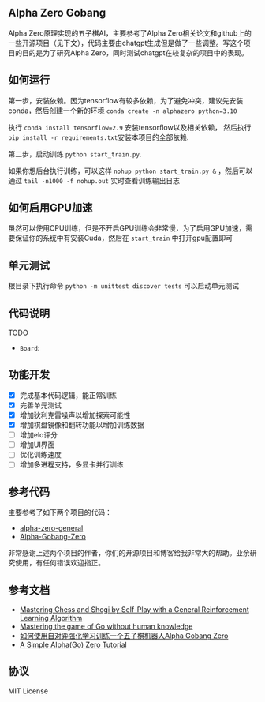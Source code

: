 ## Alpha Zero Gobang

Alpha Zero原理实现的五子棋AI，主要参考了Alpha Zero相关论文和github上的一些开源项目（见下文），代码主要由chatgpt生成但是做了一些调整。写这个项目的目的是为了研究Alpha Zero，同时测试chatgpt在较复杂的项目中的表现。

## 如何运行

第一步，安装依赖。因为tensorflow有较多依赖，为了避免冲突，建议先安装conda，然后创建一个新的环境 `conda create -n alphazero python=3.10` 

执行 `conda install tensorflow=2.9` 安装tensorflow以及相关依赖， 然后执行 `pip install -r requirements.txt`安装本项目的全部依赖.

第二步，启动训练 `python start_train.py`.

如果你想后台执行训练，可以这样 `nohup python start_train.py &` ，然后可以通过 `tail -n1000 -f nohup.out` 实时查看训练输出日志

## 如何启用GPU加速

虽然可以使用CPU训练，但是不开启GPU训练会非常慢，为了启用GPU加速，需要保证你的系统中有安装Cuda，然后在 `start_train` 中打开gpu配置即可

## 单元测试

根目录下执行命令 `python -m unittest discover tests` 可以启动单元测试

## 代码说明

TODO

- `Board`: 

## 功能开发
- [x] 完成基本代码逻辑，能正常训练
- [x] 完善单元测试
- [x] 增加狄利克雷噪声以增加探索可能性
- [x] 增加棋盘镜像和翻转功能以增加训练数据
- [ ] 增加elo评分
- [ ] 增加UI界面
- [ ] 优化训练速度
- [ ] 增加多进程支持，多显卡并行训练

## 参考代码

主要参考了如下两个项目的代码：
- [alpha-zero-general](https://github.com/suragnair/alpha-zero-general)
- [Alpha-Gobang-Zero](https://github.com/zhiyiYo/Alpha-Gobang-Zero)

非常感谢上述两个项目的作者，你们的开源项目和博客给我非常大的帮助。业余研究使用，有任何错误欢迎指正。

## 参考文档
- [Mastering Chess and Shogi by Self-Play with a General Reinforcement Learning Algorithm](https://arxiv.org/pdf/1712.01815.pdf)
- [Mastering the game of Go without human knowledge](https://www.nature.com/articles/nature24270.epdf?author_access_token=VJXbVjaSHxFoctQQ4p2k4tRgN0jAjWel9jnR3ZoTv0PVW4gB86EEpGqTRDtpIz-2rmo8-KG06gqVobU5NSCFeHILHcVFUeMsbvwS-lxjqQGg98faovwjxeTUgZAUMnRQ)
- [如何使用自对弈强化学习训练一个五子棋机器人Alpha Gobang Zero](https://www.cnblogs.com/zhiyiYo/p/14683450.html)
- [A Simple Alpha(Go) Zero Tutorial](http://web.stanford.edu/~surag/posts/alphazero.html)

## 协议

MIT License
